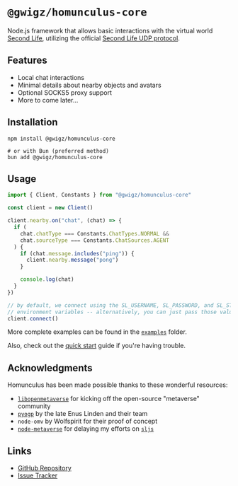 # `@gwigz/homunculus-core`

Node.js framework that allows basic interactions with the virtual world
[Second Life](https://www.secondlife.com), utilizing the official
[Second Life UDP protocol](http://wiki.secondlife.com/wiki/Protocol).

## Features

- Local chat interactions
- Minimal details about nearby objects and avatars
- Optional SOCKS5 proxy support
- More to come later...

## Installation

```shell
npm install @gwigz/homunculus-core

# or with Bun (preferred method)
bun add @gwigz/homunculus-core
```

## Usage

```ts
import { Client, Constants } from "@gwigz/homunculus-core"

const client = new Client()

client.nearby.on("chat", (chat) => {
  if (
    chat.chatType === Constants.ChatTypes.NORMAL &&
    chat.sourceType === Constants.ChatSources.AGENT
  ) {
    if (chat.message.includes("ping")) {
      client.nearby.message("pong")
    }

    console.log(chat)
  }
})

// by default, we connect using the SL_USERNAME, SL_PASSWORD, and SL_START
// environment variables -- alternatively, you can just pass those values in
client.connect()
```

More complete examples can be found in the [`examples`](https://github.com/gwigz/homunculus/tree/main/packages/homunculus-core/examples) folder.

Also, check out the [quick start](https://homunculus.inworld.link/en/docs/core) guide if you're having trouble.

## Acknowledgments

Homunculus has been made possible thanks to these wonderful resources:

- [`libopenmetaverse`](https://github.com/openmetaversefoundation/libopenmetaverse) for kicking off the open-source "metaverse" community
- [`pyogp`](http://wiki.secondlife.com/wiki/PyOGP) by the late Enus Linden and their team
- `node-omv` by Wolfspirit for their proof of concept
- [`node-metaverse`](https://github.com/CasperTech/node-metaverse) for delaying my efforts on [`sljs`](https://github.com/gwigz/sljs-archive)

## Links

- [GitHub Repository](https://github.com/gwigz/homunculus)
- [Issue Tracker](https://github.com/gwigz/homunculus/issues)
